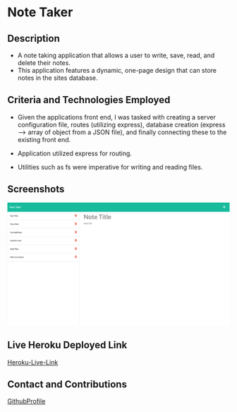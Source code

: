 # Note Taker

## Description 

- A note taking application that allows a user to write, save, read, and delete their notes. 
- This application features a dynamic, one-page design that can store notes in the sites database. 

## Criteria and Technologies Employed 

- Given the applications front end, I was tasked with creating a server configuration file, routes (utilizing express), database creation (express --> array of object from a JSON file), and finally connecting these to the existing front end. 

- Application utilized express for routing. 

- Utilities such as fs were imperative for writing and reading files.

## Screenshots 

![ScreenCap](./Assets/screencapnotetaker.png)

## Live Heroku Deployed Link

[Heroku-Live-Link](https://notetakerbrandt.herokuapp.com/)

## Contact and Contributions 

[GithubProfile](https://github.com/BrandtDavidson)